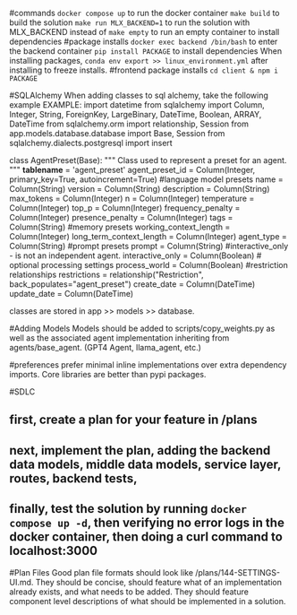 #commands
`docker compose up` to run the docker container
`make build` to build the solution
`make run MLX_BACKEND=1` to run the solution with MLX_BACKEND instead of 
`make empty` to run an empty container to install dependencies
#package installs
`docker exec backend /bin/bash` to enter the backend container
`pip install PACKAGE` to install dependencies
When installing packages, `conda env export >> linux_environment.yml` after installing to freeze installs. 
#frontend package installs
`cd client & npm i PACKAGE`


#SQLAlchemy
When adding classes to sql alchemy, take the following example
EXAMPLE: 
import datetime
from sqlalchemy import Column, Integer, String, ForeignKey, LargeBinary, DateTime, Boolean, ARRAY, DateTime
from sqlalchemy.orm import relationship, Session
from app.models.database.database import Base, Session
from sqlalchemy.dialects.postgresql import insert

class AgentPreset(Base):
    """
    Class used to represent a preset for an agent.
    """
    __tablename__ = 'agent_preset'
    agent_preset_id = Column(Integer, primary_key=True, autoincrement=True)
    #language model presets
    name = Column(String)
    version = Column(String)
    description = Column(String)
    max_tokens = Column(Integer)
    n = Column(Integer)
    temperature = Column(Integer)
    top_p = Column(Integer)
    frequency_penalty = Column(Integer)
    presence_penalty = Column(Integer)
    tags = Column(String)
    #memory presets
    working_context_length = Column(Integer)
    long_term_context_length = Column(Integer)
    agent_type = Column(String)
    #prompt presets
    prompt = Column(String)
    #interactive_only - is not an independent agent.
    interactive_only = Column(Boolean)
    # optional processing settings
    process_world = Column(Boolean)
    #restriction relationships
    restrictions = relationship("Restriction", back_populates="agent_preset")
    create_date = Column(DateTime)
    update_date = Column(DateTime)

classes are stored in app >> models >> database. 

#Adding Models
Models should be added to scripts/copy_weights.py as well as the associated agent implementation inheriting from agents/base_agent. (GPT4 Agent, llama_agent, etc.)

#preferences
prefer minimal inline implementations over extra dependency imports. Core libraries are better than pypi packages. 

#SDLC

## first, create a plan for your feature in /plans
## next, implement the plan, adding the backend data models, middle data models, service layer, routes, backend tests, 
## finally, test the solution by running `docker compose up -d`, then verifying no error logs in the docker container, then doing a curl command to localhost:3000


#Plan Files
Good plan file formats should look like /plans/144-SETTINGS-UI.md. They should be concise, should feature what of an implementation already exists, and what needs to be added. They should feature component level descriptions of what should be implemented in a solution. 